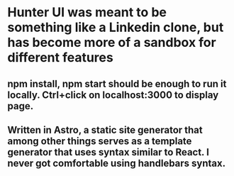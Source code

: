 # Hunter UI was meant to be something like a Linkedin clone, but has become more of a sandbox for different features

## npm install, npm start should be enough to run it locally. Ctrl+click on localhost:3000 to display page.

## Written in Astro, a static site generator that among other things serves as a template generator that uses syntax similar to React. I never got comfortable using handlebars syntax.
